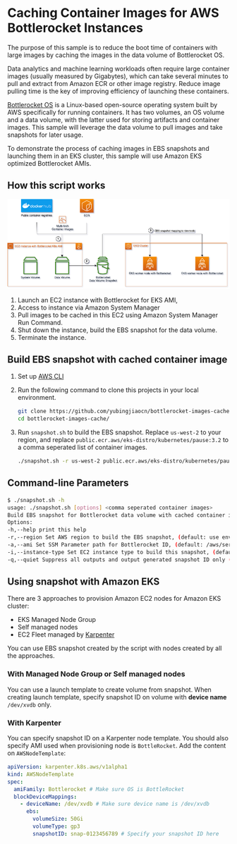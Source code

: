 # Caching Container Images for AWS Bottlerocket Instances
The purpose of this sample is to reduce the boot time of containers with large images by caching the images in the data volume of Bottlerocket OS.

Data analytics and machine learning workloads often require large container images (usually measured by Gigabytes), which can take several minutes to pull and extract from Amazon ECR or other image registry. Reduce image pulling time is the key of improving efficiency of launching these containers.

[Bottlerocket OS](https://github.com/bottlerocket-os/bottlerocket) is a Linux-based open-source operating system built by AWS specifically for running containers. It has two volumes, an OS volume and a data volume, with the latter used for storing artifacts and container images. This sample will leverage the data volume to pull images and take snapshots for later usage.

To demonstrate the process of caching images in EBS snapshots and launching them in an EKS cluster, this sample will use Amazon EKS optimized Bottlerocket AMIs.

## How this script works

![bottlerocket-image-cache drawio](images/bottlerocket-image-cache.png)

1. Launch an EC2 instance with Bottlerocket for EKS AMI,
2. Access to instance via Amazon System Manager
3. Pull images to be cached in this EC2 using Amazon System Manager Run Command.
4. Shut down the instance, build the EBS snapshot for the data volume.
5. Terminate the instance.

## Build EBS snapshot with cached container image
1. Set up [AWS CLI](https://docs.aws.amazon.com/cli/latest/userguide/cli-chap-getting-started.html)
2. Run the following command to clone this projects in your local environment.
    ```bash
    git clone https://github.com/yubingjiaocn/bottlerocket-images-cache/
    cd bottlerocket-images-cache/
    ```

3. Run `snapshot.sh` to build the EBS snapshot. Replace `us-west-2` to your region, and replace `public.ecr.aws/eks-distro/kubernetes/pause:3.2` to a comma seperated list of container images.
    ```bash
    ./snapshot.sh -r us-west-2 public.ecr.aws/eks-distro/kubernetes/pause:3.2
    ```

## Command-line Parameters

```bash
$ ./snapshot.sh -h
usage: ./snapshot.sh [options] <comma seperated container images>
Build EBS snapshot for Bottlerocket data volume with cached container images
Options:
-h,--help print this help
-r,--region Set AWS region to build the EBS snapshot, (default: use environment variable of AWS_DEFAULT_REGION, or IMDS if running on EC2)
-a,--ami Set SSM Parameter path for Bottlerocket ID, (default: /aws/service/bottlerocket/aws-k8s-1.27/x86_64/latest/image_id)
-i,--instance-type Set EC2 instance type to build this snapshot, (default: m5.large)
-q,--quiet Suppress all outputs and output generated snapshot ID only (default: false)
```

## Using snapshot with Amazon EKS

There are 3 approaches to provision Amazon EC2 nodes for Amazon EKS cluster:
* EKS Managed Node Group
* Self managed nodes
* EC2 Fleet managed by [Karpenter](https://karpenter.sh/)

You can use EBS snapshot created by the script with nodes created by all the approaches.

### With Managed Node Group or Self managed nodes

You can use a launch template to create volume from snapshot. When creating launch template, specify snapshot ID on volume with **device name** `/dev/xvdb` only.

### With Karpenter

You can specify snapshot ID on a Karpenter node template. You should also specify AMI used when provisioning node is `BottleRocket`. Add the content on `AWSNodeTemplate`:

```yaml
apiVersion: karpenter.k8s.aws/v1alpha1
kind: AWSNodeTemplate
spec:
  amiFamily: Bottlerocket # Make sure OS is BottleRocket
  blockDeviceMappings:
    - deviceName: /dev/xvdb # Make sure device name is /dev/xvdb
      ebs:
        volumeSize: 50Gi
        volumeType: gp3
        snapshotID: snap-0123456789 # Specify your snapshot ID here
```
